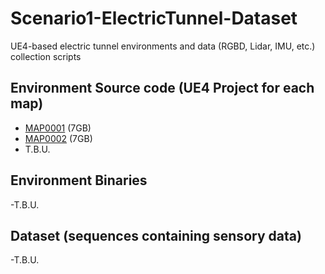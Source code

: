 # Scenario1-ElectricTunnel-Dataset
UE4-based electric tunnel environments and data (RGBD, Lidar, IMU, etc.) collection scripts 

## Environment Source code (UE4 Project for each map)

  - [MAP0001](https://drive.google.com/file/d/1n-jH4HtuoFlw5xijAJZDlC_p8ySmL2ak/view?usp=sharing, "MAP0001") (7GB)
  - [MAP0002](https://drive.google.com/file/d/12O5d7CehyvSb1688eJYNwmzNOX0lPNJT/view?usp=sharing, "MAP0002") (7GB)
  - T.B.U.
  
## Environment Binaries 

  -T.B.U. 

## Dataset (sequences containing sensory data)

  -T.B.U.
